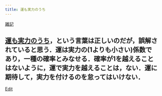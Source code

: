 ```yaml
---
title: 運も実力のうち
---
```

[雑記](/雑記)

[運も実力のうち](/運も実力のうち)，という言葉は正しいのだが，誤解されていると思う．運は実力の(1よりも小さい)係数であり，一種の確率とみなせる．確率が1を越えることはないように，運で実力を越えることは，ない．運に期待して，実力を付けるのを怠ってはいけない．
----

[Edit](https://github.com/vitroid/vitroid.github.io/edit/master/MD/運も実力のうち.md)

